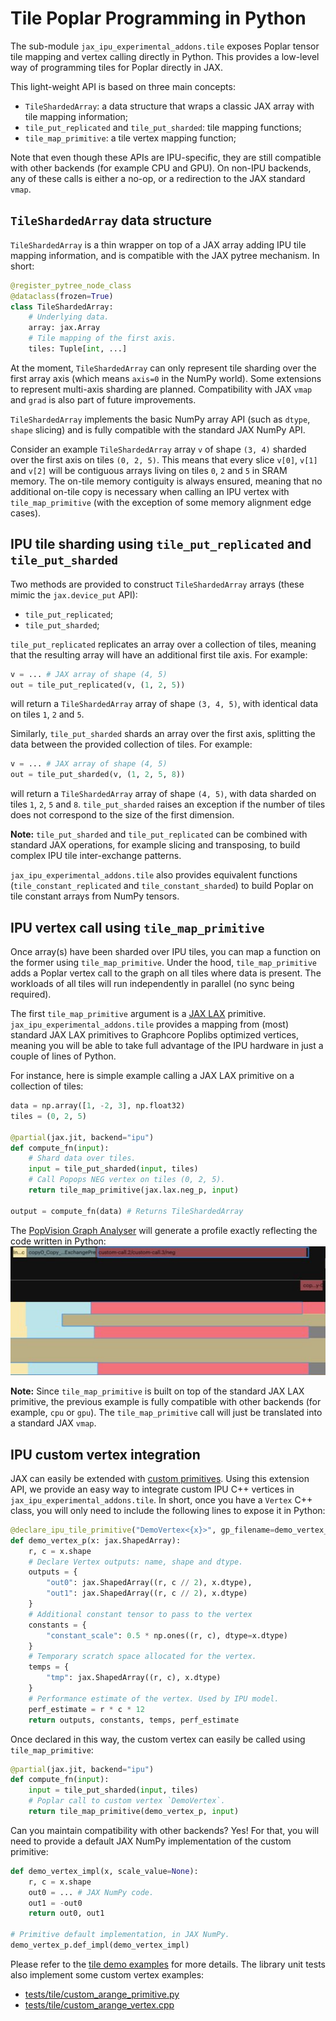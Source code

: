 # Tile Poplar Programming in Python

The sub-module `jax_ipu_experimental_addons.tile` exposes Poplar tensor tile mapping and vertex calling directly in Python. This provides a low-level way of programming tiles for Poplar directly in JAX.

This light-weight API is based on three main concepts:
* `TileShardedArray`: a data structure that wraps a classic JAX array with tile mapping information;
* `tile_put_replicated` and `tile_put_sharded`: tile mapping functions;
* `tile_map_primitive`: a tile vertex mapping function;

Note that even though these APIs are IPU-specific, they are still compatible with other backends (for example CPU and GPU). On non-IPU backends, any of these calls is either a no-op, or a redirection to the JAX standard `vmap`.

## `TileShardedArray` data structure

`TileShardedArray` is a thin wrapper on top of a JAX array adding IPU tile mapping information, and is compatible with the JAX pytree mechanism. In short:
```python
@register_pytree_node_class
@dataclass(frozen=True)
class TileShardedArray:
    # Underlying data.
    array: jax.Array
    # Tile mapping of the first axis.
    tiles: Tuple[int, ...]
```
At the moment, `TileShardedArray` can only represent tile sharding over the first array axis (which means `axis=0` in the NumPy world). Some extensions to represent multi-axis sharding are planned. Compatibility with JAX `vmap` and `grad` is also part of future improvements.

`TileShardedArray` implements the basic NumPy array API (such as `dtype`, `shape` slicing) and is fully compatible with the standard JAX NumPy API.

Consider an example `TileShardedArray` array `v` of shape `(3, 4)` sharded over the first axis on tiles `(0, 2, 5)`. This means that every slice `v[0]`, `v[1]` and `v[2]` will be contiguous arrays living on tiles `0`, `2` and `5` in SRAM memory. The on-tile memory contiguity is always ensured, meaning that no additional on-tile copy is necessary when calling an IPU vertex with `tile_map_primitive` (with the exception of some memory alignment edge cases).

## IPU tile sharding using `tile_put_replicated` and `tile_put_sharded`

Two methods are provided to construct `TileShardedArray` arrays (these mimic the `jax.device_put` API):
* `tile_put_replicated`;
* `tile_put_sharded`;

`tile_put_replicated` replicates an array over a collection of tiles, meaning that the resulting array will have an additional first tile axis. For example:
```python
v = ... # JAX array of shape (4, 5)
out = tile_put_replicated(v, (1, 2, 5))
```
will return a `TileShardedArray` array of shape `(3, 4, 5)`, with identical data on tiles `1`, `2` and `5`.


Similarly, `tile_put_sharded` shards an array over the first axis, splitting the data between the provided collection of tiles. For example:
```python
v = ... # JAX array of shape (4, 5)
out = tile_put_sharded(v, (1, 2, 5, 8))
```
will return a `TileShardedArray` array of shape `(4, 5)`, with data sharded on tiles `1`, `2`, `5` and `8`. `tile_put_sharded` raises an exception if the number of tiles does not correspond to the size of the first dimension.

**Note:** `tile_put_sharded` and `tile_put_replicated` can be combined with standard JAX operations, for example slicing and transposing, to build complex IPU tile inter-exchange patterns.

`jax_ipu_experimental_addons.tile` also provides equivalent functions (`tile_constant_replicated` and `tile_constant_sharded`) to build Poplar on tile constant arrays from NumPy tensors.

## IPU vertex call using `tile_map_primitive`

Once array(s) have been sharded over IPU tiles, you can map a function on the former using `tile_map_primitive`. Under the hood, `tile_map_primitive` adds a Poplar vertex call to the graph on all tiles where data is present. The workloads of all tiles will run independently in parallel (no sync being required).

The first `tile_map_primitive` argument is a [JAX LAX](https://jax.readthedocs.io/en/latest/jax.lax.html) primitive. `jax_ipu_experimental_addons.tile` provides a mapping from (most) standard JAX LAX primitives to Graphcore Poplibs optimized vertices, meaning you will be able to take full advantage of the IPU hardware in just a couple of lines of Python.

For instance, here is simple example calling a JAX LAX primitive on a collection of tiles:

```python
data = np.array([1, -2, 3], np.float32)
tiles = (0, 2, 5)

@partial(jax.jit, backend="ipu")
def compute_fn(input):
    # Shard data over tiles.
    input = tile_put_sharded(input, tiles)
    # Call Popops NEG vertex on tiles (0, 2, 5).
    return tile_map_primitive(jax.lax.neg_p, input)

output = compute_fn(data) # Returns TileShardedArray
```

The [PopVision Graph Analyser](https://www.graphcore.ai/developer/popvision-tools) will generate a profile exactly reflecting the code written in Python:
![tile_map_popvision](../../docs/images/tile_map_popvision.png)

**Note:** Since `tile_map_primitive` is built on top of the standard JAX LAX primitive, the previous example is fully compatible with other backends (for example, `cpu` or `gpu`). The `tile_map_primitive` call will just be translated into a standard JAX `vmap`.

## IPU custom vertex integration

JAX can easily be extended with [custom primitives](https://jax.readthedocs.io/en/latest/notebooks/How_JAX_primitives_work.html#defining-new-jax-primitives). Using this extension API, we provide an easy way to integrate custom IPU C++ vertices in `jax_ipu_experimental_addons.tile`. In short, once you have a `Vertex` C++ class, you will only need to include the following lines to expose it in Python:
```python
@declare_ipu_tile_primitive("DemoVertex<{x}>", gp_filename=demo_vertex_filename)
def demo_vertex_p(x: jax.ShapedArray):
    r, c = x.shape
    # Declare Vertex outputs: name, shape and dtype.
    outputs = {
        "out0": jax.ShapedArray((r, c // 2), x.dtype),
        "out1": jax.ShapedArray((r, c // 2), x.dtype)
    }
    # Additional constant tensor to pass to the vertex
    constants = {
        "constant_scale": 0.5 * np.ones((r, c), dtype=x.dtype)
    }
    # Temporary scratch space allocated for the vertex.
    temps = {
        "tmp": jax.ShapedArray((r, c), x.dtype)
    }
    # Performance estimate of the vertex. Used by IPU model.
    perf_estimate = r * c * 12
    return outputs, constants, temps, perf_estimate
```

Once declared in this way, the custom vertex can easily be called using `tile_map_primitive`:
```python
@partial(jax.jit, backend="ipu")
def compute_fn(input):
    input = tile_put_sharded(input, tiles)
    # Poplar call to custom vertex `DemoVertex`.
    return tile_map_primitive(demo_vertex_p, input)
```

Can you maintain compatibility with other backends? Yes! For that, you will need to provide a default JAX NumPy implementation of the custom primitive:
```python
def demo_vertex_impl(x, scale_value=None):
    r, c = x.shape
    out0 = ... # JAX NumPy code.
    out1 = -out0
    return out0, out1

# Primitive default implementation, in JAX NumPy.
demo_vertex_p.def_impl(demo_vertex_impl)
```

Please refer to the [tile demo examples](../../examples/demo/) for more details. The library unit tests also implement some custom vertex examples:
* [tests/tile/custom_arange_primitive.py](../../tests/tile/custom_arange_primitive.py)
* [tests/tile/custom_arange_vertex.cpp](../../tests/tile/custom_arange_vertex.cpp)

